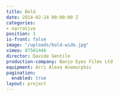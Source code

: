 ```yaml
---
title: Bold
date: 2014-02-24 00:00:00 Z
categories:
- narrative
position: 1
is-front: false
image: "/uploads/bold-wide.jpg"
vimeo: 87501446
director: Davide Gentile
production-company: Banjo Eyes Films Ltd
equipment: Arri Alexa Anamorphic
pagination: 
  enabled: true
layout: project
---
```


